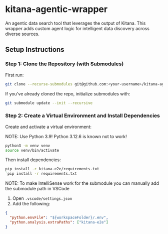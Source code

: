 # kitana-agentic-wrapper

An agentic data search tool that leverages the output of Kitana. This wrapper adds custom agent logic for intelligent data discovery across diverse sources.

## Setup Instructions

### Step 1: Clone the Repository (with Submodules)

First run:
```bash
git clone --recurse-submodules git@github.com:<your-username>/kitana-agentic-wrapper.git && cd kitana-agentic-wrapper
```

If you've already cloned the repo, initialize submodules with:

```bash
git submodule update --init --recursive
```

### Step 2: Create a Virtual Environment and Install Dependencies

Create and activate a virtual environment:

NOTE: Use Python 3.9! Python 3.12.6 is known not to work!

```bash
python3 -m venv venv
source venv/bin/activate
```

Then install dependencies:

```bash
pip install -r kitana-e2e/requirements.txt
`pip install -r requirements.txt
```

NOTE: To make IntelliSense work for the submodule you can manually add the submodule path in VSCode

1. Open `.vscode/settings.json`
2. Add the following:

```json
{
  "python.envFile": "${workspaceFolder}/.env",
  "python.analysis.extraPaths": ["kitana-e2e"]
}